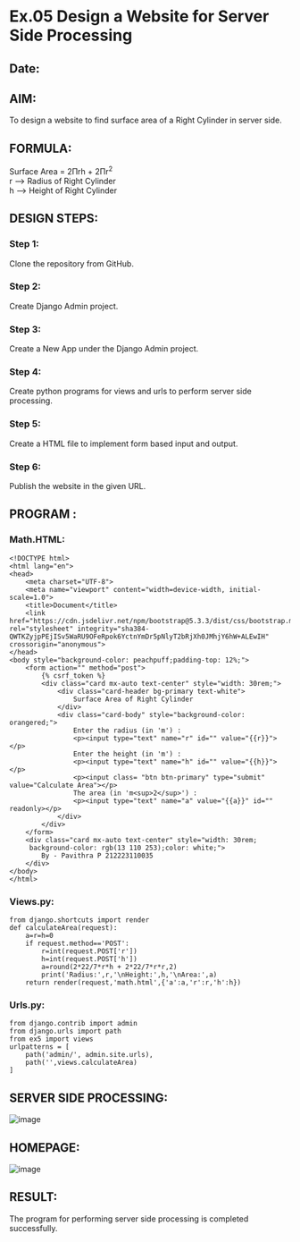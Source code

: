 # Ex.05 Design a Website for Server Side Processing
## Date:

## AIM:
To design a website to find surface area of a Right Cylinder in server side.

## FORMULA:
Surface Area = 2Πrh + 2Πr<sup>2</sup>
<br>r --> Radius of Right Cylinder
<br>h --> Height of Right Cylinder

## DESIGN STEPS:

### Step 1:
Clone the repository from GitHub.

### Step 2:
Create Django Admin project.

### Step 3:
Create a New App under the Django Admin project.

### Step 4:
Create python programs for views and urls to perform server side processing.

### Step 5:
Create a HTML file to implement form based input and output.

### Step 6:
Publish the website in the given URL.

## PROGRAM :
### Math.HTML:
```
<!DOCTYPE html>
<html lang="en">
<head>
    <meta charset="UTF-8">
    <meta name="viewport" content="width=device-width, initial-scale=1.0">
    <title>Document</title>
    <link href="https://cdn.jsdelivr.net/npm/bootstrap@5.3.3/dist/css/bootstrap.min.css" rel="stylesheet" integrity="sha384-QWTKZyjpPEjISv5WaRU9OFeRpok6YctnYmDr5pNlyT2bRjXh0JMhjY6hW+ALEwIH" crossorigin="anonymous">
</head>
<body style="background-color: peachpuff;padding-top: 12%;">
    <form action="" method="post">
        {% csrf_token %}
        <div class="card mx-auto text-center" style="width: 30rem;">
            <div class="card-header bg-primary text-white">
                Surface Area of Right Cylinder
            </div>
            <div class="card-body" style="background-color: orangered;">
                Enter the radius (in 'm') :
                <p><input type="text" name="r" id="" value="{{r}}"></p>
                Enter the height (in 'm') :
                <p><input type="text" name="h" id="" value="{{h}}"></p>
                <p><input class= "btn btn-primary" type="submit" value="Calculate Area"></p>
                The area (in 'm<sup>2</sup>') :
                <p><input type="text" name="a" value="{{a}}" id="" readonly></p>
            </div>
        </div>
    </form>
    <div class="card mx-auto text-center" style="width: 30rem;
     background-color: rgb(13 110 253);color: white;">
        By - Pavithra P 212223110035
    </div>
</body>
</html>
```
### Views.py:
```
from django.shortcuts import render
def calculateArea(request):
    a=r=h=0
    if request.method=='POST':
        r=int(request.POST['r'])
        h=int(request.POST['h'])
        a=round(2*22/7*r*h + 2*22/7*r*r,2)
        print('Radius:',r,'\nHeight:',h,'\nArea:',a)
    return render(request,'math.html',{'a':a,'r':r,'h':h})
```
### Urls.py:
```
from django.contrib import admin
from django.urls import path
from ex5 import views
urlpatterns = [
    path('admin/', admin.site.urls),
    path('',views.calculateArea)
]

```
## SERVER SIDE PROCESSING:
![image](https://github.com/23007232/MathServer/assets/139115574/37e3e8b0-0c18-45cb-b423-d03189a92028)
## HOMEPAGE:
![image](https://github.com/23007232/MathServer/assets/139115574/088a96a7-b344-4dbc-ab3a-e1011eb460f3)


## RESULT:
The program for performing server side processing is completed successfully.

